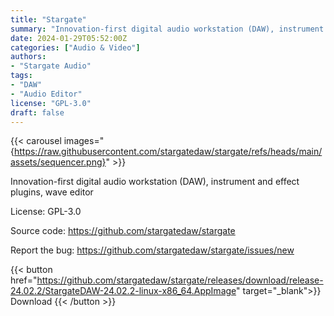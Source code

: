 ```yaml
---
title: "Stargate"
summary: "Innovation-first digital audio workstation (DAW), instrument and effect plugins, wave editor."
date: 2024-01-29T05:52:00Z
categories: ["Audio & Video"]
authors:
- "Stargate Audio"
tags: 
- "DAW"
- "Audio Editor"
license: "GPL-3.0"
draft: false
---
```


{{< carousel images="{https://raw.githubusercontent.com/stargatedaw/stargate/refs/heads/main/assets/sequencer.png}" >}}

Innovation-first digital audio workstation (DAW), instrument and effect plugins, wave editor

License: GPL-3.0

Source code: <https://github.com/stargatedaw/stargate>

Report the bug: <https://github.com/stargatedaw/stargate/issues/new>  

{{< button href="https://github.com/stargatedaw/stargate/releases/download/release-24.02.2/StargateDAW-24.02.2-linux-x86_64.AppImage" target="_blank">}}
Download
{{< /button >}}